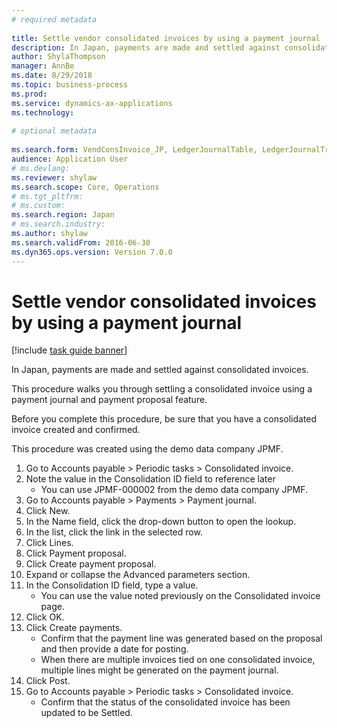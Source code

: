 ```yaml
--- 
# required metadata 
 
title: Settle vendor consolidated invoices by using a payment journal
description: In Japan, payments are made and settled against consolidated invoices. 
author: ShylaThompson
manager: AnnBe 
ms.date: 8/29/2018
ms.topic: business-process 
ms.prod:  
ms.service: dynamics-ax-applications 
ms.technology:  
 
# optional metadata 
 
ms.search.form: VendConsInvoice_JP, LedgerJournalTable, LedgerJournalTransVendPaym, VendPaymProposalEdit   
audience: Application User 
# ms.devlang:  
ms.reviewer: shylaw
ms.search.scope: Core, Operations 
# ms.tgt_pltfrm:  
# ms.custom:  
ms.search.region: Japan
# ms.search.industry: 
ms.author: shylaw
ms.search.validFrom: 2016-06-30 
ms.dyn365.ops.version: Version 7.0.0 
---
```

# Settle vendor consolidated invoices by using a payment journal

[!include [task guide banner](../../includes/task-guide-banner.md)]

In Japan, payments are made and settled against consolidated invoices.



This procedure walks you through settling a consolidated invoice using a payment journal and payment proposal feature. 



Before you complete this procedure, be sure that you have a consolidated invoice created and confirmed. 



This procedure was created using the demo data company JPMF.

1. Go to Accounts payable > Periodic tasks > Consolidated invoice.
2. Note the value in the Consolidation ID field to reference later
    * You can use JPMF-000002 from the demo data company JPMF.  
3. Go to Accounts payable > Payments > Payment journal.
4. Click New.
5. In the Name field, click the drop-down button to open the lookup.
6. In the list, click the link in the selected row.
7. Click Lines.
8. Click Payment proposal.
9. Click Create payment proposal.
10. Expand or collapse the Advanced parameters section.
11. In the Consolidation ID field, type a value.
    * You can use the value noted previously on the Consolidated invoice page.  
12. Click OK.
13. Click Create payments.
    * Confirm that the payment line was generated based on the proposal and then provide a date for posting.  
    * When there are multiple invoices tied on one consolidated invoice, multiple lines might be generated on the payment journal.  
14. Click Post.
15. Go to Accounts payable > Periodic tasks > Consolidated invoice.
    * Confirm that the status of the consolidated invoice has been updated to be Settled.  

